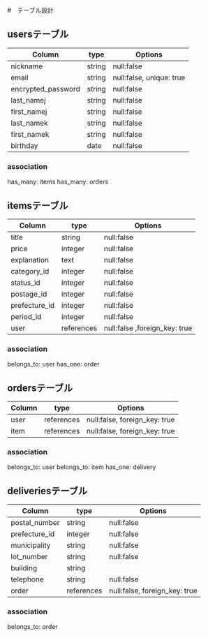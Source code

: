 #　テーブル設計

## usersテーブル

| Column           | type   | Options                 |
|------------------|--------|-------------------------|
|nickname          |string  |null:false               |
|email             |string  |null:false, unique: true |
|encrypted_password|string  |null:false               |
|last_namej        |string  |null:false               |
|first_namej       |string  |null:false               |
|last_namek        |string  |null:false               |
|first_namek       |string  |null:false               |
|birthday          |date    |null:false               |

### association

has_many: items
has_many: orders

## itemsテーブル

| Column           | type       | Options                         |
|------------------|------------|---------------------------------|
|title             |string      |null:false                       |
|price             |integer     |null:false                       |
|explanation       |text        |null:false                       |
|category_id       |integer     |null:false                       |
|status_id         |integer     |null:false                       |
|postage_id        |integer     |null:false                       |
|prefecture_id     |integer     |null:false                       |
|period_id         |integer     |null:false                       |
|user              |references  |null:false ,foreign_key: true    |

### association

belongs_to: user
has_one: order

## ordersテーブル

| Column           | type       | Options                      |
|------------------|------------|------------------------------|
|user              |references  |null:false, foreign_key: true |
|item              |references  |null:false, foreign_key: true |

### association

belongs_to: user
belongs_to: item
has_one: delivery

## deliveriesテーブル

| Column           | type       | Options                      |
|------------------|------------|------------------------------|
|postal_number     |string      |null:false                    |
|prefecture_id     |integer      |null:false                   |
|municipality      |string      |null:false                    |
|lot_number        |string      |null:false                    |
|building          |string      |                              |
|telephone         |string      |null:false                    |
|order             |references  |null:false, foreign_key: true |


### association

belongs_to: order